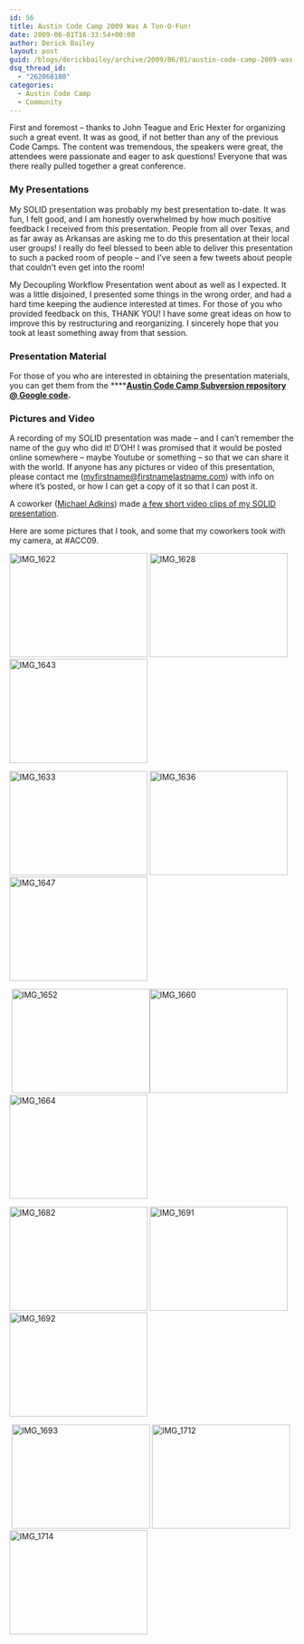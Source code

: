 ```yaml
---
id: 56
title: Austin Code Camp 2009 Was A Ton-O-Fun!
date: 2009-06-01T16:33:54+00:00
author: Derick Bailey
layout: post
guid: /blogs/derickbailey/archive/2009/06/01/austin-code-camp-2009-was-a-ton-o-fun.aspx
dsq_thread_id:
  - "262068180"
categories:
  - Austin Code Camp
  - Community
---
```

First and foremost &#8211; thanks to John Teague and Eric Hexter for organizing such a great event. It was as good, if not better than any of the previous Code Camps. The content was tremendous, the speakers were great, the attendees were passionate and eager to ask questions! Everyone that was there really pulled together a great conference.

### My Presentations

My SOLID presentation was probably my best presentation to-date. It was fun, I felt good, and I am honestly overwhelmed by how much positive feedback I received from this presentation. People from all over Texas, and as far away as Arkansas are asking me to do this presentation at their local user groups! I really do feel blessed to been able to deliver this presentation to such a packed room of people – and I’ve seen a few tweets about people that couldn’t even get into the room! 

My Decoupling Workflow Presentation went about as well as I expected. It was a little disjoined, I presented some things in the wrong order, and had a hard time keeping the audience interested at times. For those of you who provided feedback on this, THANK YOU! I have some great ideas on how to improve this by restructuring and reorganizing. I sincerely hope that you took at least something away from that session.

### Presentation Material 

For those of you who are interested in obtaining the presentation materials, you can get them from the ****[**Austin Code Camp Subversion repository @ Google code**](http://code.google.com/p/austincodecamp09/)**.**</p> 

### Pictures and Video

A recording of my SOLID presentation was made – and I can’t remember the name of the guy who did it! D’OH! I was promised that it would be posted online somewhere – maybe Youtube or something – so that we can share it with the world. If anyone has any pictures or video of this presentation, please contact me (myfirstname@firstnamelastname.com) with info on where it’s posted, or how I can get a copy of it so that I can post it.

A coworker ([Michael Adkins](http://michaeladkins.blogspot.com/)) made [a few short video clips of my SOLID presentation](http://qik.com/michaeladkins).

Here are some pictures that I took, and some that my coworkers took with my camera, at #ACC09.

[<img style="border-right: 0px;border-top: 0px;border-left: 0px;border-bottom: 0px" height="184" alt="IMG_1622" src="http://lostechies.com/derickbailey/files/2011/03/IMG_1622_thumb_0F6C972A.jpg" width="244" border="0" />](http://lostechies.com/derickbailey/files/2011/03/IMG_1622_423C9D9E.jpg) [<img style="border-right: 0px;border-top: 0px;border-left: 0px;border-bottom: 0px" height="184" alt="IMG_1628" src="http://lostechies.com/derickbailey/files/2011/03/IMG_1628_thumb_0055B850.jpg" width="244" border="0" />](http://lostechies.com/derickbailey/files/2011/03/IMG_1628_6EE55777.jpg) [<img style="border-right: 0px;border-top: 0px;border-left: 0px;border-bottom: 0px" height="184" alt="IMG_1643" src="http://lostechies.com/derickbailey/files/2011/03/IMG_1643_thumb_1402A1E4.jpg" width="244" border="0" />](http://lostechies.com/derickbailey/files/2011/03/IMG_1643_5BC42ACB.jpg) 

[<img style="border-right: 0px;border-top: 0px;border-left: 0px;border-bottom: 0px" height="184" alt="IMG_1633" src="http://lostechies.com/derickbailey/files/2011/03/IMG_1633_thumb_4BD4E607.jpg" width="244" border="0" />](http://lostechies.com/derickbailey/files/2011/03/IMG_1633_5A7F91EC.jpg) [<img style="border-right: 0px;border-top: 0px;border-left: 0px;border-bottom: 0px" height="184" alt="IMG_1636" src="http://lostechies.com/derickbailey/files/2011/03/IMG_1636_thumb_6AAB59E5.jpg" width="244" border="0" />](http://lostechies.com/derickbailey/files/2011/03/IMG_1636_2B4DA655.jpg)&#160; [<img style="border-right: 0px;border-top: 0px;border-left: 0px;border-bottom: 0px" height="184" alt="IMG_1647" src="http://lostechies.com/derickbailey/files/2011/03/IMG_1647_thumb_7085FD7E.jpg" width="244" border="0" />](http://lostechies.com/derickbailey/files/2011/03/IMG_1647_033AF736.jpg)

&#160;[<img style="border-right: 0px;border-top: 0px;border-left: 0px;border-bottom: 0px" height="184" alt="IMG_1652" src="http://lostechies.com/derickbailey/files/2011/03/IMG_1652_thumb_1A85FBA7.jpg" width="244" border="0" />](http://lostechies.com/derickbailey/files/2011/03/IMG_1652_09159ACF.jpg)[<img style="border-right: 0px;border-top: 0px;border-left: 0px;border-bottom: 0px" height="184" alt="IMG_1660" src="http://lostechies.com/derickbailey/files/2011/03/IMG_1660_thumb_0764CEFB.jpg" width="244" border="0" />](http://lostechies.com/derickbailey/files/2011/03/IMG_1660_48071B6A.jpg) [<img style="border-right: 0px;border-top: 0px;border-left: 0px;border-bottom: 0px" height="184" alt="IMG_1664" src="http://lostechies.com/derickbailey/files/2011/03/IMG_1664_thumb_5F521FDB.jpg" width="244" border="0" />](http://lostechies.com/derickbailey/files/2011/03/IMG_1664_34E5EEBE.jpg) 

[<img style="border-right: 0px;border-top: 0px;border-left: 0px;border-bottom: 0px" height="184" alt="IMG_1682" src="http://lostechies.com/derickbailey/files/2011/03/IMG_1682_thumb_4511B6B7.jpg" width="244" border="0" />](http://lostechies.com/derickbailey/files/2011/03/IMG_1682_77E1BD2B.jpg) [<img style="border-right: 0px;border-top: 0px;border-left: 0px;border-bottom: 0px" height="184" alt="IMG_1691" src="http://lostechies.com/derickbailey/files/2011/03/IMG_1691_thumb_0AB640D6.jpg" width="244" border="0" />](http://lostechies.com/derickbailey/files/2011/03/IMG_1691_5277C9BD.jpg) [<img style="border-right: 0px;border-top: 0px;border-left: 0px;border-bottom: 0px" height="184" alt="IMG_1692" src="http://lostechies.com/derickbailey/files/2011/03/IMG_1692_thumb_69569B39.jpg" width="244" border="0" />](http://lostechies.com/derickbailey/files/2011/03/IMG_1692_6A2F0123.jpg)

&#160;[<img style="border-right: 0px;border-top: 0px;border-left: 0px;border-bottom: 0px" height="184" alt="IMG_1693" src="http://lostechies.com/derickbailey/files/2011/03/IMG_1693_thumb_2EFB2558.jpg" width="244" border="0" />](http://lostechies.com/derickbailey/files/2011/03/IMG_1693_48CF5B87.jpg) [<img style="border-right: 0px;border-top: 0px;border-left: 0px;border-bottom: 0px" height="184" alt="IMG_1712" src="http://lostechies.com/derickbailey/files/2011/03/IMG_1712_thumb_31C0DA4B.jpg" width="244" border="0" />](http://lostechies.com/derickbailey/files/2011/03/IMG_1712_79826332.jpg) [<img style="border-right: 0px;border-top: 0px;border-left: 0px;border-bottom: 0px" height="184" alt="IMG_1714" src="http://lostechies.com/derickbailey/files/2011/03/IMG_1714_thumb_2552B722.jpg" width="244" border="0" />](http://lostechies.com/derickbailey/files/2011/03/IMG_1714_3F26ED51.jpg)